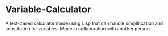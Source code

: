 # Variable-Calculator
A text-based calculator made using Lisp that can handle simplification and substitution for variables. Made in collaboration with another person.
